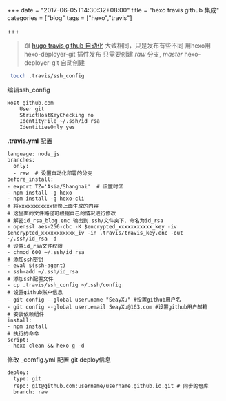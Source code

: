 +++
date = "2017-06-05T14:30:32+08:00"
title = "hexo travis github 集成"
categories = ["blog"
tags = ["hexo","travis"]

+++

> 跟 [hugo travis github 自动化](/post/hugo-travis/) 大致相同，只是发布有些不同
> 用hexo用 hexo-deployer-git 插件发布
> 只需要创建 *raw* 分支, *master* hexo-deployer-git 自动创建

```bash
 touch .travis/ssh_config

```

编辑ssh_config

```
Host github.com
    User git
    StrictHostKeyChecking no
    IdentityFile ~/.ssh/id_rsa
    IdentitiesOnly yes

```

**.travis.yml** 配置

```
language: node_js
branches:
  only:
  - raw  # 设置自动化部署的分支
before_install:
- export TZ='Asia/Shanghai'  # 设置时区
- npm install -g hexo
- npm install -g hexo-cli
# 将xxxxxxxxxxx替换上面生成的内容
# 这里面的文件路径可根据自己的情况进行修改
# 解密id_rsa_blog.enc 输出到.ssh/文件夹下，命名为id_rsa
- openssl aes-256-cbc -K $encrypted_xxxxxxxxxxx_key -iv $encrypted_xxxxxxxxxxx_iv -in .travis/travis_key.enc -out ~/.ssh/id_rsa -d
# 设置id_rsa文件权限
- chmod 600 ~/.ssh/id_rsa
# 添加ssh密钥
- eval $(ssh-agent)
- ssh-add ~/.ssh/id_rsa
# 添加ssh配置文件
- cp .travis/ssh_config ~/.ssh/config
# 设置github账户信息
- git config --global user.name "SeayXu" #设置github用户名
- git config --global user.email SeayXu@163.com #设置github用户邮箱
# 安装依赖组件
install:
- npm install
# 执行的命令
script:
- hexo clean && hexo g -d
```

修改 _comfig.yml 配置 git deploy信息

```
deploy:
  type: git
  repo: git@github.com:username/username.github.io.git # 同步的仓库
  branch: raw
```
